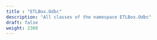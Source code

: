 ```yaml
---
title : "ETLBox.Odbc"
description: "All classes of the namespace ETLBox.Odbc"
draft: false
weight: 2300
---
```

